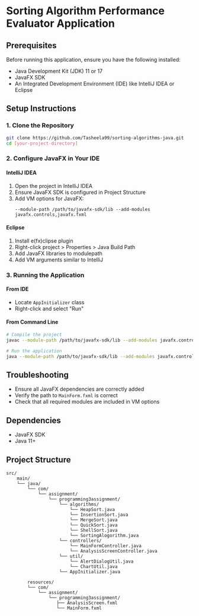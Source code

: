 # Sorting Algorithm Performance Evaluator Application

## Prerequisites

Before running this application, ensure you have the following installed:

- Java Development Kit (JDK) 11 or 17
- JavaFX SDK
- An Integrated Development Environment (IDE) like IntelliJ IDEA or Eclipse

## Setup Instructions

### 1. Clone the Repository
```bash
git clone https://github.com/Tasheela99/sorting-algorithms-java.git
cd [your-project-directory]
```

### 2. Configure JavaFX in Your IDE

#### IntelliJ IDEA
1. Open the project in IntelliJ IDEA
2. Ensure JavaFX SDK is configured in Project Structure
3. Add VM options for JavaFX:
   ```
   --module-path /path/to/javafx-sdk/lib --add-modules javafx.controls,javafx.fxml
   ```

#### Eclipse
1. Install e(fx)clipse plugin
2. Right-click project > Properties > Java Build Path
3. Add JavaFX libraries to modulepath
4. Add VM arguments similar to IntelliJ

### 3. Running the Application

#### From IDE
- Locate `AppInitializer` class
- Right-click and select "Run"

#### From Command Line
```bash
# Compile the project
javac --module-path /path/to/javafx-sdk/lib --add-modules javafx.controls,javafx.fxml [source files]

# Run the application
java --module-path /path/to/javafx-sdk/lib --add-modules javafx.controls,javafx.fxml com.assignment.programming3assignment.AppInitializer
```

## Troubleshooting

- Ensure all JavaFX dependencies are correctly added
- Verify the path to `MainForm.fxml` is correct
- Check that all required modules are included in VM options

## Dependencies
- JavaFX SDK
- Java 11+

## Project Structure
```
src/
    main/
    └── java/
        └── com/
            └── assignment/
                └── programming3assignment/
                    └── algorithms/
                        └── HeapSort.java
                        └── InsertionSort.java
                        └── MergeSort.java
                        └── QuickSort.java
                        └── ShellSort.java
                        └── SortingAlogorithm.java
                    └── controllers/
                        └── MainFormController.java
                        └── AnalysisScreenController.java
                    └── util/
                        └── AlertDialogUtil.java
                        └── ChartUtil.java
                    └── AppInitializer.java
                                      
        resources/
        └── com/
            └── assignment/
                └── programming3assignment/
                   ├── AnalysisScreen.fxml
                   └── MainForm.fxml
```

